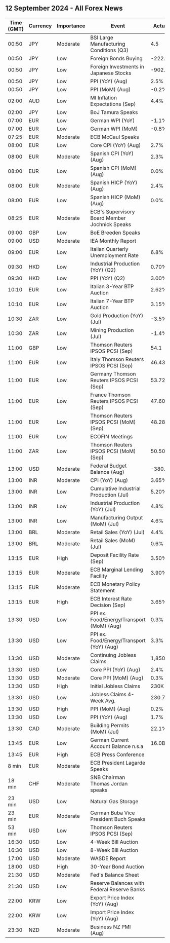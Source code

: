 ## 12 September 2024 - All Forex News

| Time (GMT) | Currency | Importance | Event | Actual | Forecast | Previous |
|------|----------|------------|-------|--------|----------|----------|
| 00:50 | JPY | Moderate | BSI Large Manufacturing Conditions (Q3) | 4.5 | -2.5 | -1.0 |
| 00:50 | JPY | Low | Foreign Bonds Buying | -222.6B |  | 1,640.5B |
| 00:50 | JPY | Low | Foreign Investments in Japanese Stocks | -902.3B |  | -824.4B |
| 00:50 | JPY | Low | PPI (YoY) (Aug) | 2.5% | 2.8% | 3.0% |
| 00:50 | JPY | Low | PPI (MoM) (Aug) | -0.2% | 0.0% | 0.5% |
| 02:00 | AUD | Low | MI Inflation Expectations (Sep) | 4.4% |  | 4.5% |
| 02:00 | JPY | Low | BoJ Tamura Speaks |  |  |  |
| 07:00 | EUR | Low | German WPI (YoY) | -1.1% |  | -0.1% |
| 07:00 | EUR | Low | German WPI (MoM) | -0.8% | 0.1% | 0.3% |
| 07:25 | EUR | Moderate | ECB McCaul Speaks |  |  |  |
| 08:00 | EUR | Low | Core CPI (YoY) (Aug) | 2.7% | 2.7% | 2.8% |
| 08:00 | EUR | Moderate | Spanish CPI (YoY) (Aug) | 2.3% | 2.2% | 2.8% |
| 08:00 | EUR | Low | Spanish CPI (MoM) (Aug) | 0.0% | 0.0% | -0.5% |
| 08:00 | EUR | Moderate | Spanish HICP (YoY) (Aug) | 2.4% | 2.4% | 2.9% |
| 08:00 | EUR | Low | Spanish HICP (MoM) (Aug) | 0.0% | 0.0% | -0.7% |
| 08:25 | EUR | Moderate | ECB's Supervisory Board Member Jochnick Speaks |  |  |  |
| 09:00 | GBP | Low | BoE Breeden Speaks |  |  |  |
| 09:00 | USD | Moderate | IEA Monthly Report |  |  |  |
| 09:00 | EUR | Low | Italian Quarterly Unemployment Rate | 6.8% | 7.1% | 7.2% |
| 09:30 | HKD | Low | Industrial Production (YoY) (Q2) | 0.70% |  | 1.80% |
| 09:30 | HKD | Low | PPI (YoY) (Q2) | 3.00% |  | 1.20% |
| 10:10 | EUR | Low | Italian 3-Year BTP Auction | 2.62% |  | 3.24% |
| 10:10 | EUR | Low | Italian 7-Year BTP Auction | 3.15% |  | 3.57% |
| 10:30 | ZAR | Low | Gold Production (YoY) (Jul) | -3.5% |  | -12.6% |
| 10:30 | ZAR | Low | Mining Production (Jul) | -1.4% |  | -3.6% |
| 11:00 | GBP | Low | Thomson Reuters IPSOS PCSI (Sep) | 54.1 |  | 53.8 |
| 11:00 | EUR | Low | Italy Thomson Reuters IPSOS PCSI (Sep) | 46.43 |  | 46.39 |
| 11:00 | EUR | Low | Germany Thomson Reuters IPSOS PCSI (Sep) | 53.72 |  | 49.06 |
| 11:00 | EUR | Low | France Thomson Reuters IPSOS PCSI (Sep) | 47.60 |  | 44.38 |
| 11:00 | EUR | Low | Thomson Reuters IPSOS PCSI (MoM) (Sep) | 48.28 |  | 50.20 |
| 11:00 | EUR | Low | ECOFIN Meetings |  |  |  |
| 11:00 | ZAR | Low | Thomson Reuters IPSOS PCSI (MoM) (Sep) | 50.50 |  | 50.05 |
| 13:00 | USD | Moderate | Federal Budget Balance (Aug) | -380.1B | -285.7B | -244.0B |
| 13:00 | INR | Moderate | CPI (YoY) (Aug) | 3.65% | 3.55% | 3.60% |
| 13:00 | INR | Low | Cumulative Industrial Production (Jul) | 5.20% |  | 5.20% |
| 13:00 | INR | Low | Industrial Production (YoY) (Jul) | 4.8% | 4.7% | 4.7% |
| 13:00 | INR | Low | Manufacturing Output (MoM) (Jul) | 4.6% |  | 3.2% |
| 13:00 | BRL | Moderate | Retail Sales (YoY) (Jul) | 4.4% | 4.2% | 4.1% |
| 13:00 | BRL | Moderate | Retail Sales (MoM) (Jul) | 0.6% | 0.5% | -0.9% |
| 13:15 | EUR | High | Deposit Facility Rate (Sep) | 3.50% | 3.50% | 3.75% |
| 13:15 | EUR | Moderate | ECB Marginal Lending Facility | 3.90% |  | 4.50% |
| 13:15 | EUR | Moderate | ECB Monetary Policy Statement |  |  |  |
| 13:15 | EUR | High | ECB Interest Rate Decision (Sep) | 3.65% | 3.65% | 4.25% |
| 13:30 | USD | Low | PPI ex. Food/Energy/Transport (MoM) (Aug) | 0.3% | 0.2% | 0.3% |
| 13:30 | USD | Low | PPI ex. Food/Energy/Transport (YoY) (Aug) | 3.3% |  | 3.2% |
| 13:30 | USD | Moderate | Continuing Jobless Claims | 1,850K | 1,850K | 1,845K |
| 13:30 | USD | Low | Core PPI (YoY) (Aug) | 2.4% | 2.5% | 2.3% |
| 13:30 | USD | Moderate | Core PPI (MoM) (Aug) | 0.3% | 0.2% | -0.2% |
| 13:30 | USD | High | Initial Jobless Claims | 230K | 227K | 228K |
| 13:30 | USD | Low | Jobless Claims 4-Week Avg. | 230.75K |  | 230.25K |
| 13:30 | USD | High | PPI (MoM) (Aug) | 0.2% | 0.1% | 0.0% |
| 13:30 | USD | Low | PPI (YoY) (Aug) | 1.7% | 1.8% | 2.1% |
| 13:30 | CAD | Moderate | Building Permits (MoM) (Jul) | 22.1% | 6.5% | -13.0% |
| 13:45 | EUR | Low | German Current Account Balance n.s.a | 16.0B |  | 20.6B |
| 13:45 | EUR | High | ECB Press Conference |  |  |  |
| 8 min | EUR | Moderate | ECB President Lagarde Speaks |  |  |  |
| 18 min | CHF | Moderate | SNB Chairman Thomas Jordan speaks |  |  |  |
| 23 min | USD | Low | Natural Gas Storage |  | 49B | 13B |
| 23 min | EUR | Moderate | German Buba Vice President Buch Speaks |  |  |  |
| 53 min | USD | Low | Thomson Reuters IPSOS PCSI (Sep) |  |  | 55.27 |
| 16:30 | USD | Low | 4-Week Bill Auction |  |  | 5.080% |
| 16:30 | USD | Low | 8-Week Bill Auction |  |  | 5.040% |
| 17:00 | USD | Moderate | WASDE Report |  |  |  |
| 18:00 | USD | High | 30-Year Bond Auction |  |  | 4.314% |
| 21:30 | USD | Moderate | Fed's Balance Sheet |  |  | 7,113B |
| 21:30 | USD | Low | Reserve Balances with Federal Reserve Banks |  |  | 3.265T |
| 22:00 | KRW | Low | Export Price Index (YoY) (Aug) |  |  | 12.9% |
| 22:00 | KRW | Low | Import Price Index (YoY) (Aug) |  |  | 9.8% |
| 23:30 | NZD | Moderate | Business NZ PMI (Aug) |  |  | 44.0 |
